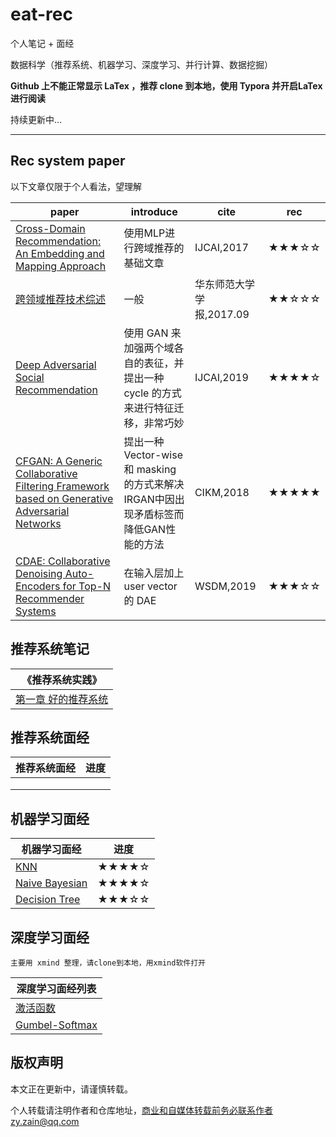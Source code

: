 # eat-rec
个人笔记 + 面经

数据科学（推荐系统、机器学习、深度学习、并行计算、数据挖掘）

**Github 上不能正常显示 LaTex ，推荐 clone 到本地，使用 Typora 并开启LaTex进行阅读**

持续更新中...

------------------------------



## Rec system paper 

以下文章仅限于个人看法，望理解

| paper                                                        | introduce                                                    | cite                     | rec   |
| ------------------------------------------------------------ | ------------------------------------------------------------ | ------------------------ | ----- |
| [Cross-Domain Recommendation: An Embedding and Mapping Approach](https://github.com/ZainZhao/eat-rec/blob/master/rec/paper/guide/Cross-Domain%20Recommendation%2C%20An%20Embedding%20and%20Mapping%20Approach%20.md) | 使用MLP进行跨域推荐的基础文章                                | IJCAI,2017               | ★★★☆☆ |
| [跨领域推荐技术综述](https://github.com/ZainZhao/eat-rec/blob/master/rec/paper/guide/%E8%B7%A8%E9%A2%86%E5%9F%9F%E6%8E%A8%E8%8D%90%E6%8A%80%E6%9C%AF%E7%BB%BC%E8%BF%B0.md) | 一般                                                         | 华东师范大学学报,2017.09 | ★★☆☆☆ |
| [Deep Adversarial Social Recommendation](https://github.com/ZainZhao/eat-rec/blob/master/rec/paper/guide/Deep%20Adversarial%20Social%20Recommendation.md) | 使用 GAN 来加强两个域各自的表征，并提出一种 cycle 的方式来进行特征迁移，非常巧妙 | IJCAI,2019               | ★★★★☆ |
| [CFGAN: A Generic Collaborative Filtering Framework based on Generative Adversarial Networks](https://github.com/ZainZhao/eat-rec/blob/master/rec/paper/CFGAN%20.pdf) | 提出一种 Vector-wise 和 masking 的方式来解决IRGAN中因出现矛盾标签而降低GAN性能的方法 | CIKM,2018                | ★★★★★ |
| [CDAE: Collaborative Denoising Auto-Encoders for Top-N Recommender Systems](https://github.com/ZainZhao/eat-rec/blob/master/rec/paper/CDAE.pdf) | 在输入层加上 user vector 的 DAE                              | WSDM,2019                | ★★★☆☆ |



## 推荐系统笔记

| 《推荐系统实践》        |
| ----------------------- |
| [第一章 好的推荐系统]() |



## **推荐系统面经**

| 推荐系统面经 | 进度 |
| ------------ | ---- |
|              |      |
|              |      |
|              |      |



## 机器学习面经

| 机器学习面经                                                 | 进度  |
| ------------------------------------------------------------ | ----- |
| [KNN](https://github.com/ZainZhao/eat-rec/blob/master/machine%20learning/KNN-Interview.md) | ★★★★☆ |
| [Naive Bayesian](https://github.com/ZainZhao/eat-rec/blob/master/machine%20learning/Naive%20Bayesian-Interview.md) | ★★★★☆ |
| [Decision Tree](https://github.com/ZainZhao/eat-rec/blob/master/machine%20learning/Decision%20Tree-Interview.md) | ★★★☆☆ |



## 深度学习面经

`主要用 xmind 整理，请clone到本地，用xmind软件打开`

| 深度学习面经列表                                             |
| ------------------------------------------------------------ |
| [激活函数](https://github.com/ZainZhao/eat-rec/blob/master/deep%20learning/mind/%E6%BF%80%E6%B4%BB%E5%87%BD%E6%95%B0.xmind) |
| [Gumbel-Softmax](https://github.com/ZainZhao/eat-rec/blob/master/deep%20learning/mind/Gumbel-Softmax.xmind) |





## 版权声明

本文正在更新中，请谨慎转载。

个人转载请注明作者和仓库地址，商业和自媒体转载前务必联系作者zy.zain@qq.com